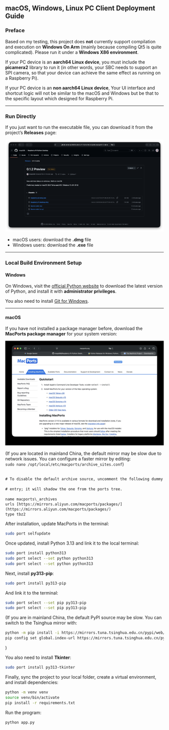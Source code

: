 ## macOS, Windows, Linux PC Client Deployment Guide

### Preface

Based on my testing, this project does **not** currently support compilation and execution on **Windows On Arm** (mainly because compiling Qt5 is quite complicated). Please run it under a **Windows X86 environment**.

If your PC device is an **aarch64 Linux device**, you must include the **picamera2** library to run it (in other words, your SBC needs to support an SPI camera, so that your device can achieve the same effect as running on a Raspberry Pi).

If your PC device is an **non aarch64 Linux device**, Your UI interface and shortcut logic will not be similar to the macOS and Windows but be that to the specific layout which designed for Raspberry Pi.

---

### Run Directly

If you just want to run the executable file, you can download it from the project’s **Releases** page:

![](release_list.webp)

- macOS users: download the **.dmg** file  
- Windows users: download the **.exe** file  

---

### Local Build Environment Setup

#### Windows

On Windows, visit the [official Python website](https://www.python.org/downloads/windows/) to download the latest version of Python, and install it with **administrator privileges**.  

You also need to install [Git for Windows](https://gitforwindows.org).

---

#### macOS

If you have not installed a package manager before, download the **MacPorts package manager** for your system version:

![](macos_macports_download.jpg)

(If you are located in mainland China, the default mirror may be slow due to network issues. You can configure a faster mirror by editing:  
`sudo nano /opt/local/etc/macports/archive_sites.conf`)

```

# To disable the default archive source, uncomment the following dummy

# entry; it will shadow the one from the ports tree.

name macports\_archives
urls [https://mirrors.aliyun.com/macports/packages/](https://mirrors.aliyun.com/macports/packages/)
type tbz2

````

After installation, update MacPorts in the terminal:

```bash
sudo port selfupdate
````

Once updated, install Python 3.13 and link it to the local terminal:

```bash
sudo port install python313
sudo port select --set python python313
sudo port select --set python python313
```

Next, install **py313-pip**:

```bash
sudo port install py313-pip
```

And link it to the terminal:

```bash
sudo port select --set pip py313-pip
sudo port select --set pip py313-pip
```

(If you are in mainland China, the default PyPI source may be slow. You can switch to the Tsinghua mirror with:

```bash
python -m pip install -i https://mirrors.tuna.tsinghua.edu.cn/pypi/web/simple --upgrade pip
pip config set global.index-url https://mirrors.tuna.tsinghua.edu.cn/pypi/web/simple
```

)

You also need to install **Tkinter**:

```bash
sudo port install py313-tkinter
```

Finally, sync the project to your local folder, create a virtual environment, and install dependencies:

```bash
python -m venv venv
source venv/bin/activate
pip install -r requirements.txt
```

Run the program:

```bash
python app.py
```
